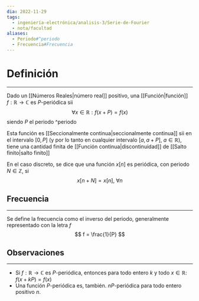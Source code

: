 ```yaml
---
dia: 2022-11-29
tags:
  - ingeniería-electrónica/analisis-3/Serie-de-Fourier
  - nota/facultad
aliases:
  - Periodo#^periodo
  - Frecuencia#Frecuencia
---
```

# Definición
---
Dado un [[Números Reales|número real]] positivo, una [[Función|función]] $f : \mathbb{R} \to \mathbb{C}$ es $P$-periódica sii $$\forall x \in \mathbb{R} : f(x + P) = f(x)$$ siendo $P$ el periodo 
^periodo

Esta función es [[Seccionalmente continua|seccionalmente continua]] sii en el intervalo $[0, P]$ (y por lo tanto en cualquier intervalo $[a, a + P]$, $a \in \mathbb{R}$), tiene una cantidad finita de [[Función continua|discontinuidad]] de [[Salto finito|salto finito]]

En el caso discreto, se dice que una función $x[n]$ es periódica, con periodo $N \in \mathbb{Z}$, si $$ x[n + N] = x[n], ~ \forall n $$
## Frecuencia
---
Se define la frecuencia como el inverso del periodo, generalmente representado con la letra $f$ $$ f = \frac{1}{P} $$

## Observaciones
---
* Si $f : \mathbb{R} \to \mathbb{C}$ es $P$-periódica, entonces para todo entero $k$ y todo $x \in \mathbb{R}$: $f(x + kP) = f(x)$
* Una función $P$-periódica es, también. $nP$-periódica para todo entero positivo $n$. 
